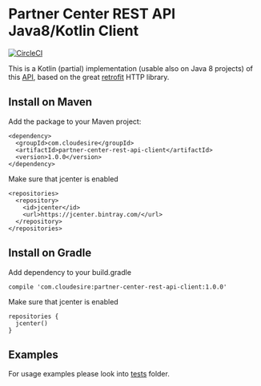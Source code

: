 # Partner Center REST API Java8/Kotlin Client

[![CircleCI](https://circleci.com/gh/ClouDesire/partner-center-rest-api-client.svg?style=svg)](https://circleci.com/gh/ClouDesire/partner-center-rest-api-client)

This is a Kotlin (partial) implementation (usable also on Java 8 projects) of this [API](https://docs.microsoft.com/en-us/partner-center/develop/partner-center-rest-api-reference), based on the great [retrofit](https://github.com/square/retrofit) HTTP library.

## Install on Maven

Add the package to your Maven project:

    <dependency>
      <groupId>com.cloudesire</groupId>
      <artifactId>partner-center-rest-api-client</artifactId>
      <version>1.0.0</version>
    </dependency>

Make sure that jcenter is enabled

    <repositories>
      <repository>
        <id>jcenter</id>
        <url>https://jcenter.bintray.com/</url>
      </repository>
    </repositories>

## Install on Gradle

Add dependency to your build.gradle

    compile 'com.cloudesire:partner-center-rest-api-client:1.0.0'

Make sure that jcenter is enabled

    repositories {
      jcenter()
    }
    
## Examples

For usage examples please look into [tests](https://github.com/ClouDesire/partner-center-rest-api-client/tree/master/src/test/kotlin/com/cloudesire/partnercenter) folder.
